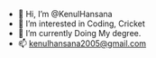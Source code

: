 - 👋 Hi, I’m @KenulHansana
- 👀 I’m interested in Coding, Cricket
- 🌱 I’m currently Doing My degree.
- 📫 kenulhansana2005@gmail.com

<!---
Kenux2005/Kenux2005 is a ✨ special ✨ repository because its `README.md` (this file) appears on your GitHub profile.
You can click the Preview link to take a look at your changes.
--->
